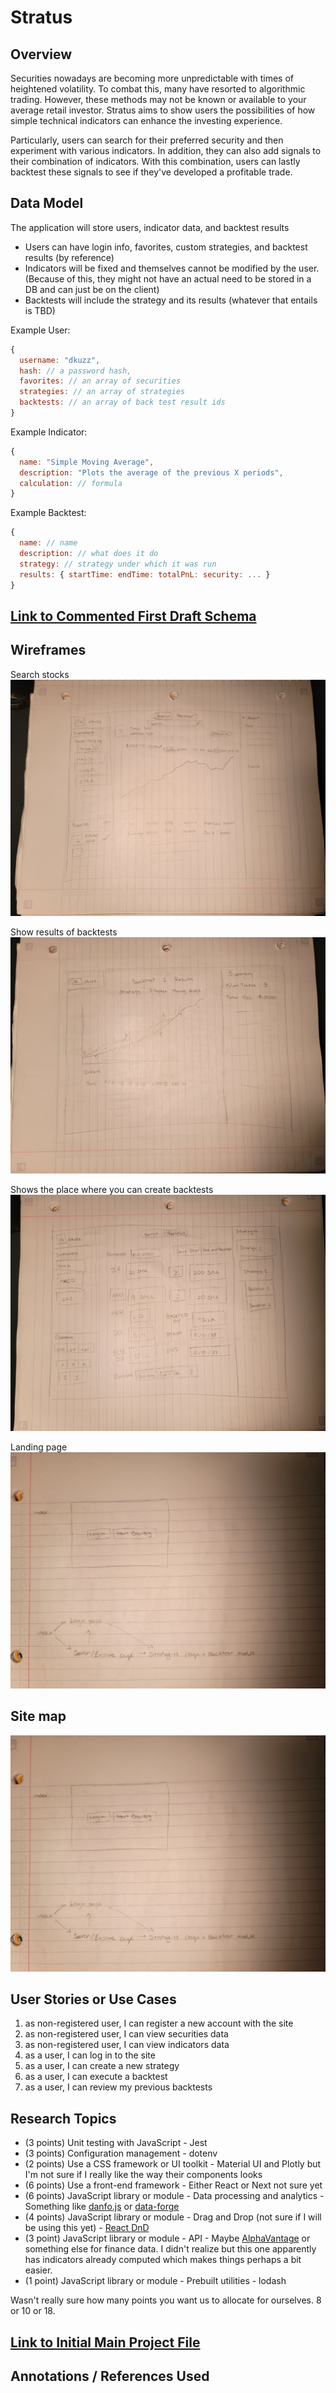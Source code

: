# Stratus

## Overview

Securities nowadays are becoming more unpredictable with times of heightened volatility. To combat this, many have resorted to algorithmic trading. However, these methods may not be known or available to your average retail investor. Stratus aims to show users the possibilities of how simple technical indicators can enhance the investing experience.

Particularly, users can search for their preferred security and then experiment with various indicators. In addition, they can also add signals to their combination of indicators. With this combination, users can lastly backtest these signals to see if they've developed a profitable trade.

## Data Model

The application will store users, indicator data, and backtest results

- Users can have login info, favorites, custom strategies, and backtest results (by reference)
- Indicators will be fixed and themselves cannot be modified by the user. (Because of this, they might not have an actual need to be stored in a DB and can just be on the client)
- Backtests will include the strategy and its results (whatever that entails is TBD)

Example User:

```javascript
{
  username: "dkuzz",
  hash: // a password hash,
  favorites: // an array of securities
  strategies: // an array of strategies
  backtests: // an array of back test result ids
}
```

Example Indicator:

```javascript
{
  name: "Simple Moving Average",
  description: "Plots the average of the previous X periods",
  calculation: // formula
}
```

Example Backtest:

```javascript
{
  name: // name
  description: // what does it do
  strategy: // strategy under which it was run
  results: { startTime: endTime: totalPnL: security: ... }
}
```

## [Link to Commented First Draft Schema](db.mjs)

## Wireframes

Search stocks
![Search Page](documentation/SearchPage.jpg)

Show results of backtests
![Backtest Results](documentation/BacktestResultsPage.jpg)

Shows the place where you can create backtests
![Backtest Module](documentation/BacktestModule.jpg)

Landing page
![Landing](documentation/IndexAndWiremap.jpg)

## Site map

![Site map](documentation/IndexAndWiremap.jpg)

## User Stories or Use Cases

1. as non-registered user, I can register a new account with the site
2. as non-registered user, I can view securities data
3. as non-registered user, I can view indicators data
4. as a user, I can log in to the site
5. as a user, I can create a new strategy
6. as a user, I can execute a backtest
7. as a user, I can review my previous backtests

## Research Topics

- (3 points) Unit testing with JavaScript - Jest
- (3 points) Configuration management - dotenv
- (2 points) Use a CSS framework or UI toolkit - Material UI and Plotly but I'm not sure if I really like the way their components looks
- (6 points) Use a front-end framework - Either React or Next not sure yet
- (6 points) JavaScript library or module - Data processing and analytics - Something like [danfo.js](https://www.npmjs.com/package/danfojs) or [data-forge](https://www.npmjs.com/package/data-forge)
- (4 points) JavaScript library or module - Drag and Drop (not sure if I will be using this yet) - [React DnD](https://www.npmjs.com/package/react-dnd)
- (3 point) JavaScript library or module - API - Maybe [AlphaVantage](https://www.alphavantage.co/) or something else for finance data. I didn't realize but this one apparently has indicators already computed which makes things perhaps a bit easier.
- (1 point) JavaScript library or module - Prebuilt utilities - lodash

Wasn't really sure how many points you want us to allocate for ourselves. 8 or 10 or 18.

## [Link to Initial Main Project File](app.mjs)

## Annotations / References Used
